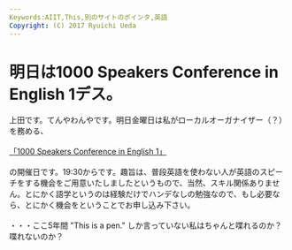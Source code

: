 ```yaml
---
Keywords:AIIT,This,別のサイトのポインタ,英語
Copyright: (C) 2017 Ryuichi Ueda
---
```

# <!--:ja-->明日は1000 Speakers Conference in English 1デス。<!--:-->
<!--:ja-->上田です。てんやわんやです。明日金曜日は私がローカルオーガナイザー（？）を務める、<br />
<br />
<a href="http://1000.doorkeeper.jp/events/7292" target="_blank">「1000 Speakers Conference in English 1」</a><br />
<br />
の開催日です。19:30からです。趣旨は、普段英語を使わない人が英語のスピーチをする機会をご用意いたしましたというもので、当然、スキル関係ありません。とにかく語学というのは経験だけでハンデなしの勉強なので、もし必要なら、とにかく機会をということでお申し込み下さい。<br />
<br />
・・・ここ5年間 "This is a pen." しか言っていない私はちゃんと喋れるのか？喋れないのか？<!--:-->
